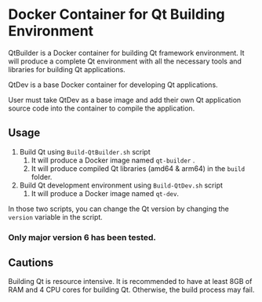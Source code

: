 

# Docker Container for Qt Building Environment

QtBuilder is a Docker container for building Qt framework environment. It will produce a complete Qt environment with all the necessary tools and libraries for building Qt applications.

QtDev is a base Docker container for developing Qt applications.

User must take QtDev as a base image and add their own Qt application source code into the container to compile the application.



## Usage

1. Build Qt using `Build-QtBuilder.sh` script
	1. It will produce a Docker image named `qt-builder` .
	2. It will produce compiled Qt libraries (amd64 & arm64) in the `build` folder.
2. Build Qt development environment using `Build-QtDev.sh` script
	1. It will produce a Docker image named `qt-dev`.


In those two scripts, you can change the Qt version by changing the `version` variable in the script. 

### Only major version 6 has been tested.


## Cautions

Building Qt is resource intensive. It is recommended to have at least 8GB of RAM and 4 CPU cores for building Qt. Otherwise, the build process may fail.
